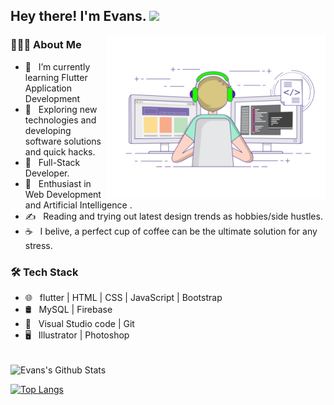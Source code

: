 <h2> Hey there! I'm Evans. <img src="https://github.com/souvikguria98/souvikguria98/blob/master/Hi.gif" width="25"></h2>
<img align="right" width="350px" alt="GIF" src="https://raw.githubusercontent.com/devSouvik/devSouvik/master/gif3.gif" width="500"/>

<h3> 👨🏻‍💻 About Me </h3>

- 🔭 &nbsp; I’m currently learning Flutter Application Development
- 🤔 &nbsp; Exploring new technologies and developing software solutions and quick hacks.
- 💼 &nbsp; Full-Stack Developer.
- 🌱 &nbsp; Enthusiast in Web Development and Artificial Intelligence .
- ✍️ &nbsp; Reading and trying out latest design trends as hobbies/side hustles.
- ☕ &nbsp; I belive, a perfect cup of coffee can be the ultimate solution for any stress. 

<h3>🛠 Tech Stack</h3>
  
- 🌐 &nbsp; flutter | HTML | CSS | JavaScript | Bootstrap 
- 🛢 &nbsp; MySQL | Firebase 
- 🔧 &nbsp; Visual Studio code | Git
- 🖥 &nbsp; Illustrator | Photoshop 

<br>

<img align="center" src="https://github-readme-stats.vercel.app/api?username=prg-04&include_all_commits=true&count_private=true&show_icons=true&line_height=20&title_color=7A7ADB&icon_color=2234AE&text_color=D3D3D3&bg_color=0,000000,130F40" alt="Evans's Github Stats">

</br>

[![Top Langs](https://github-readme-stats.vercel.app/api/top-langs/?username=prg-04&layout=compact&text_color=daf7dc&bg_color=151515)](https://github.com/prg-04/github-readme-stats)

